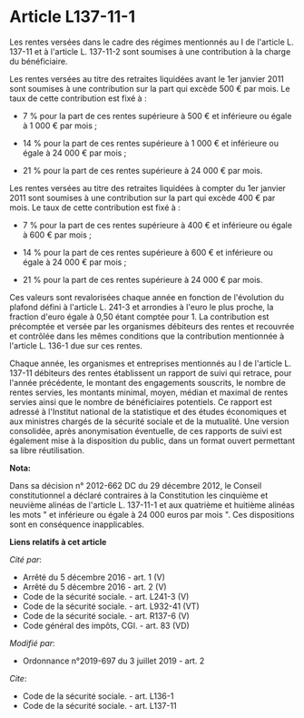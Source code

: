 # Article L137-11-1

Les rentes versées dans le cadre des régimes mentionnés au I de l'article L. 137-11  et à l'article L. 137-11-2 sont soumises
à une contribution à la charge du bénéficiaire.

Les rentes versées au titre des retraites liquidées avant le 1er janvier 2011 sont soumises à une contribution sur la part
qui excède 500 € par mois. Le taux de cette contribution est fixé à :

- 7 % pour la part de ces rentes supérieure à 500 € et inférieure ou égale à 1 000 € par mois ;

- 14 % pour la part de ces rentes supérieure à 1 000 € et inférieure ou égale à 24 000 € par mois ;

- 21 % pour la part de ces rentes supérieure à 24 000 € par mois.

Les rentes versées au titre des retraites liquidées à compter du 1er janvier 2011 sont soumises à une contribution sur la
part qui excède 400 € par mois. Le taux de cette contribution est fixé à :

- 7 % pour la part de ces rentes supérieure à 400 € et inférieure ou égale à 600 € par mois ;

- 14 % pour la part de ces rentes supérieure à 600 € et inférieure ou égale à 24 000 € par mois ;

- 21 % pour la part de ces rentes supérieure à 24 000 € par mois.

Ces valeurs sont revalorisées chaque année en fonction de l'évolution du plafond défini à l'article L. 241-3 et arrondies à
l'euro le plus proche, la fraction d'euro égale à 0,50 étant comptée pour 1. La contribution est précomptée et versée par les
organismes débiteurs des rentes et recouvrée et contrôlée dans les mêmes conditions que la contribution mentionnée à
l'article L. 136-1 due sur ces rentes.

Chaque année, les organismes et entreprises mentionnés au I de l'article L. 137-11 débiteurs des rentes établissent un
rapport de suivi qui retrace, pour l'année précédente, le montant des engagements souscrits, le nombre de rentes servies, les
montants minimal, moyen, médian et maximal de rentes servies ainsi que le nombre de bénéficiaires potentiels. Ce rapport est
adressé à l'Institut national de la statistique et des études économiques et aux ministres chargés de la sécurité sociale et
de la mutualité. Une version consolidée, après anonymisation éventuelle, de ces rapports de suivi est également mise à la
disposition du public, dans un format ouvert permettant sa libre réutilisation.

**Nota:**

Dans sa décision n° 2012-662 DC du 29 décembre 2012, le Conseil constitutionnel a déclaré contraires à la Constitution les
cinquième et neuvième alinéas de l'article L. 137-11-1 et aux quatrième et huitième alinéas les mots " et inférieure ou égale
à 24 000 euros par mois ". Ces dispositions sont en conséquence inapplicables.

**Liens relatifs à cet article**

_Cité par_:

  - Arrêté du 5 décembre 2016 - art. 1 (V)
  - Arrêté du 5 décembre 2016 - art. 2 (V)
  - Code de la sécurité sociale. - art. L241-3 (V)
  - Code de la sécurité sociale. - art. L932-41 (VT)
  - Code de la sécurité sociale. - art. R137-6 (V)
  - Code général des impôts, CGI. - art. 83 (VD)

_Modifié par_:

  - Ordonnance n°2019-697 du 3 juillet 2019 - art. 2

_Cite_:

  - Code de la sécurité sociale. - art. L136-1
  - Code de la sécurité sociale. - art. L137-11

